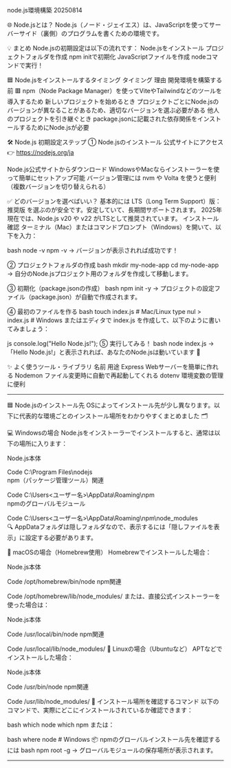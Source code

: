 node.js環境構築 20250814

🌐 Node.jsとは？
Node.js（ノード・ジェイエス）は、JavaScriptを使ってサーバーサイド（裏側）のプログラムを書くための環境です。

💡 まとめ
Node.jsの初期設定は以下の流れです：
Node.jsをインストール
プロジェクトフォルダを作成
npm initで初期化
JavaScriptファイルを作成
nodeコマンドで実行！

🟦 Node.jsをインストールするタイミング
タイミング	                            理由
開発環境を構築する前	           🟥 npm（Node Package Manager）を使ってViteやTailwindなどのツールを導入するため
新しいプロジェクトを始めるとき	    プロジェクトごとにNode.jsのバージョンが異なることがあるため、適切なバージョンを選ぶ必要がある
他人のプロジェクトを引き継ぐとき	package.jsonに記載された依存関係をインストールするためにNode.jsが必要




🛠️ Node.js 初期設定ステップ
① Node.jsのインストール
公式サイトにアクセス 👉 https://nodejs.org/ja

Node.js公式サイトからダウンロード
WindowsやMacならインストーラーを使って簡単にセットアップ可能
バージョン管理には nvm や Volta を使うと便利（複数バージョンを切り替えられる）

✅ どのバージョンを選べばいい？
基本的には LTS（Long Term Support）版：推奨版 を選ぶのが安全です。安定していて、長期間サポートされます。 
2025年現在では、Node.js v20 や v22 がLTSとして推奨されています。
インストール確認 ターミナル（Mac）またはコマンドプロンプト（Windows）を開いて、以下を入力：

bash
node -v
npm -v
→ バージョンが表示されれば成功です！

② プロジェクトフォルダの作成
bash
mkdir my-node-app
cd my-node-app
→ 自分のNode.jsプロジェクト用のフォルダを作成して移動します。

③ 初期化（package.jsonの作成）
bash
npm init -y
→ プロジェクトの設定ファイル（package.json）が自動で作成されます。

④ 最初のファイルを作る
bash
touch index.js   # Mac/Linux
type nul > index.js   # Windows
またはエディタで index.js を作成して、以下のように書いてみましょう：

js
console.log("Hello Node.js!");
⑤ 実行してみる！
bash
node index.js
→ 「Hello Node.js!」と表示されれば、あなたのNode.jsは動いています 🎉

✨ よく使うツール・ライブラリ
名前	用途
Express	Webサーバーを簡単に作れる
Nodemon	ファイル変更時に自動で再起動してくれる
dotenv	環境変数の管理に便利

********************************************************************************************************************************

🟦 Node.jsのインストール先
OSによってインストール先が少し異なります。以下に代表的な環境ごとのインストール場所をわかりやすくまとめました 🗂️

💻 Windowsの場合
Node.jsをインストーラーでインストールすると、通常は以下の場所に入ります：

Node.js本体

Code
C:\Program Files\nodejs\
npm（パッケージ管理ツール）関連

Code
C:\Users\<ユーザー名>\AppData\Roaming\npm\
npmのグローバルモジュール

Code
C:\Users\<ユーザー名>\AppData\Roaming\npm\node_modules\
🔍 AppDataフォルダは隠しフォルダなので、表示するには「隠しファイルを表示」に設定する必要があります。

🍎 macOSの場合（Homebrew使用）
Homebrewでインストールした場合：

Node.js本体

Code
/opt/homebrew/bin/node
npm関連

Code
/opt/homebrew/lib/node_modules/
または、直接公式インストーラーを使った場合は：

Node.js本体

Code
/usr/local/bin/node
npm関連

Code
/usr/local/lib/node_modules/
🐧 Linuxの場合（Ubuntuなど）
APTなどでインストールした場合：

Node.js本体

Code
/usr/bin/node
npm関連

Code
/usr/lib/node_modules/
🔧 インストール場所を確認するコマンド
以下のコマンドで、実際にどこにインストールされているか確認できます：

bash
which node
which npm
または：

bash
where node   # Windows
📦 npmのグローバルインストール先を確認するには
bash
npm root -g
→ グローバルモジュールの保存場所が表示されます。

********************************************************************************************************************************
